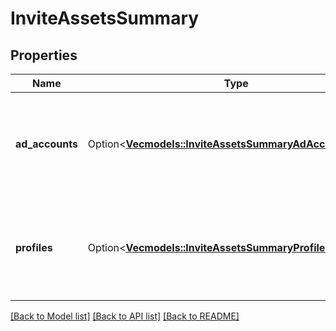 # InviteAssetsSummary

## Properties

Name | Type | Description | Notes
------------ | ------------- | ------------- | -------------
**ad_accounts** | Option<[**Vec<models::InviteAssetsSummaryAdAccountsInner>**](InviteAssetsSummary_ad_accounts_inner.md)> | List of ad account IDs and respective permission levels that will be assigned. | [optional]
**profiles** | Option<[**Vec<models::InviteAssetsSummaryProfilesInner>**](InviteAssetsSummary_profiles_inner.md)> | List of profile IDs and respective permission levels that will be assigned. | [optional]

[[Back to Model list]](../README.md#documentation-for-models) [[Back to API list]](../README.md#documentation-for-api-endpoints) [[Back to README]](../README.md)


